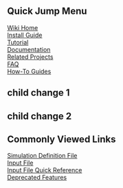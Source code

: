## Quick Jump Menu
[Wiki Home](Home)<br>
[Install Guide](Install-Guide)<br>
[Tutorial](Tutorial)<br>
[Documentation](Documentation-Home)<br>
[Related Projects](Related-Projects)<br>
[FAQ](FAQ)<br>
[How-To Guides](How‐To-Guides)<br>

## child change 1
## child change 2

## Commonly Viewed Links
[Simulation Definition File](Simulation-Definition-File)<br>
[Input File](Input-File)<br>
[Input File Quick Reference](Input-File-Quick-Reference)<br>
[Deprecated Features](Deprecated-Features)<br>
